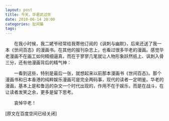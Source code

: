 ```yaml
---
layout: post
title: 今天，华君武过世
date: 2010-06-14 20:00
categories: 扯闲篇
tags: 
---
```



　　在我小时候，我二姥爷经常给我寄他订阅的《讽刺与幽默》，后来还送了我一本《世间百态》的漫画书。在其他的报刊杂志上，也看过很多华老的漫画。感觉华老漫画不在画工如何精细逼真，而在于寥寥几笔就让人物形象跃然纸上、讽刺入骨三分，还有他漫画背后的精气神：

<!-- more -->





 

 

 

 



 



 



 



 

　　一看到这些，特别是最后一张，就想起来以前那本漫画书《世间百态》。那个漫画书和日本香港的纯粹娱乐漫画可是完全两码事，现代的读者一定明鉴。华老的漫画，基本上是和鲁迅的杂文一个时代出现的，作用不在于娱乐，而是在战斗，在让读者发笑之余，更多是留下思考。

　　哀悼华老！



[原文在百度空间已经关闭]

